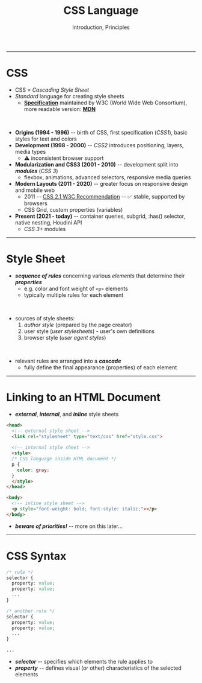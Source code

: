 <!-- .slide: class="section" -->

<header>
  <h1>CSS Language</h1>
  <p>Introduction, Principles</p>
</header>

---

# CSS

- CSS = <i>Cascading Style Sheet</i>
- *Standard* language for creating style sheets
  - **[Specification](https://www.w3.org/Style/CSS/)** maintained by W3C (World Wide Web Consortium), more readable version: **[MDN](https://developer.mozilla.org/en-US/docs/Web/CSS)**

<br>

- **Origins (1994 - 1996)** -- birth of CSS, first specification (*CSS1*), basic styles for text and colors
- **Development (1998 - 2000)** -- *CSS2* introduces positioning, layers, media types
  - ⚠️ inconsistent browser support
- **Modularization and CSS3 (2001 - 2010)** -- development split into ***modules*** (*CSS 3*)
  - flexbox, animations, advanced selectors, responsive media queries
- **Modern Layouts (2011 - 2020)** -- greater focus on responsive design and mobile web
  - 2011 -- [CSS 2.1 W3C Recommendation](https://www.w3.org/TR/2011/REC-CSS2-20110607/) -- ✅ stable, supported by browsers
  - CSS Grid, custom properties (variables)
- **Present (2021 - today)** -- container queries, subgrid, :has() selector, native nesting, Houdini API
  - *CSS 3+* modules

---

# Style Sheet

- ***sequence of rules*** concerning various *elements* that determine their ***properties***
  - e.g. color and font weight of `<p>` elements
  - typically multiple rules for each element

<br>

- sources of style sheets:
   1. *author style* (prepared by the page creator)
   2. user style (<i>user stylesheets</i>) - user's own definitions
   3. browser style (<i>user agent styles</i>)

<br>

- relevant rules are arranged into a ***cascade***
  - fully define the final appearance (properties) of each element

---

# Linking to an HTML Document

- ***external***, ***internal***, and ***inline*** style sheets

```html
<head>
  <!-- external style sheet -->
  <link rel="stylesheet" type="text/css" href="style.css"> 
  
  <!-- internal style sheet -->
  <style>
  /* CSS language inside HTML document */
  p {
    color: gray;
  }
  </style>
</head>

<body>
  <!-- inline style sheet -->	
  <p style="font-weight: bold; font-style: italic;"></p>
</body>
```

- ***beware of priorities!*** -- more on this later...

---

# CSS Syntax

```css
/* rule */
selector { 
  property: value;
  property: value;
  ...
}

/* another rule */
selector {
  property: value;
  property: value;
  ...
}

... 
```

- ***selector*** -- specifies which elements the rule applies to
- ***property*** -- defines visual (or other) characteristics of the selected elements